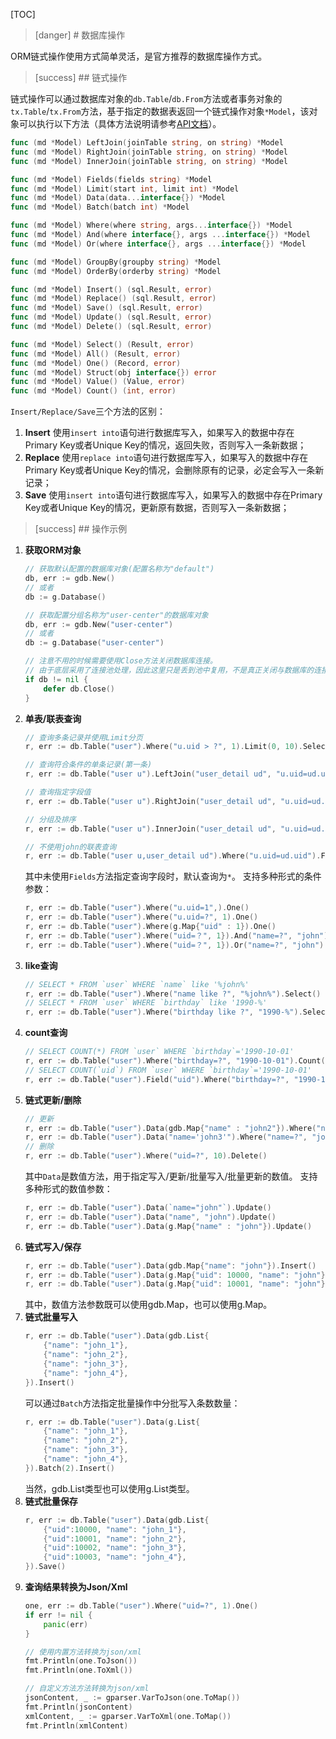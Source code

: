 
[TOC]

>[danger] # 数据库操作

ORM链式操作使用方式简单灵活，是官方推荐的数据库操作方式。

>[success] ## 链式操作

链式操作可以通过数据库对象的```db.Table```/```db.From```方法或者事务对象的```tx.Table```/```tx.From```方法，基于指定的数据表返回一个链式操作对象```*Model```，该对象可以执行以下方法（具体方法说明请参考[API文档](https://godoc.org/github.com/johng-cn/gf/g/database/gdb)）。

```go
func (md *Model) LeftJoin(joinTable string, on string) *Model
func (md *Model) RightJoin(joinTable string, on string) *Model
func (md *Model) InnerJoin(joinTable string, on string) *Model

func (md *Model) Fields(fields string) *Model
func (md *Model) Limit(start int, limit int) *Model
func (md *Model) Data(data...interface{}) *Model
func (md *Model) Batch(batch int) *Model

func (md *Model) Where(where string, args...interface{}) *Model
func (md *Model) And(where interface{}, args ...interface{}) *Model
func (md *Model) Or(where interface{}, args ...interface{}) *Model

func (md *Model) GroupBy(groupby string) *Model
func (md *Model) OrderBy(orderby string) *Model

func (md *Model) Insert() (sql.Result, error)
func (md *Model) Replace() (sql.Result, error)
func (md *Model) Save() (sql.Result, error)
func (md *Model) Update() (sql.Result, error)
func (md *Model) Delete() (sql.Result, error)

func (md *Model) Select() (Result, error)
func (md *Model) All() (Result, error)
func (md *Model) One() (Record, error)
func (md *Model) Struct(obj interface{}) error
func (md *Model) Value() (Value, error)
func (md *Model) Count() (int, error)
```

```Insert/Replace/Save```三个方法的区别：
1. **Insert**
	使用```insert into```语句进行数据库写入，如果写入的数据中存在Primary Key或者Unique Key的情况，返回失败，否则写入一条新数据；
3. **Replace**
	使用```replace into```语句进行数据库写入，如果写入的数据中存在Primary Key或者Unique Key的情况，会删除原有的记录，必定会写入一条新记录；
5. **Save**
	使用```insert into```语句进行数据库写入，如果写入的数据中存在Primary Key或者Unique Key的情况，更新原有数据，否则写入一条新数据；

>[success] ## 操作示例

1. **获取ORM对象**
    ```go
    // 获取默认配置的数据库对象(配置名称为"default")
    db, err := gdb.New()
    // 或者
    db := g.Database()
    
    // 获取配置分组名称为"user-center"的数据库对象
    db, err := gdb.New("user-center")
    // 或者 
    db := g.Database("user-center")

	// 注意不用的时候需要使用Close方法关闭数据库连接。
    // 由于底层采用了连接池处理，因此这里只是丢到池中复用，不是真正关闭与数据库的连接
	if db != nil {
    	defer db.Close()
    }
    ```
1. **单表/联表查询**
    ```go
    // 查询多条记录并使用Limit分页
    r, err := db.Table("user").Where("u.uid > ?", 1).Limit(0, 10).Select()
    
    // 查询符合条件的单条记录(第一条)
    r, err := db.Table("user u").LeftJoin("user_detail ud", "u.uid=ud.uid").Fields("u.*,ud.site").Where("u.uid=?", 1).One()
    
    // 查询指定字段值
    r, err := db.Table("user u").RightJoin("user_detail ud", "u.uid=ud.uid").Fields("ud.site").Where("u.uid=?", 1).Value()
    
    // 分组及排序
    r, err := db.Table("user u").InnerJoin("user_detail ud", "u.uid=ud.uid").Fields("u.*,ud.city").GroupBy("city").OrderBy("register_time asc").Select()
    
    // 不使用john的联表查询
    r, err := db.Table("user u,user_detail ud").Where("u.uid=ud.uid").Fields("u.*,ud.city").All()
    ```
    其中未使用```Fields```方法指定查询字段时，默认查询为```*```。
	支持多种形式的条件参数：
    ```go
    r, err := db.Table("user").Where("u.uid=1",).One()
    r, err := db.Table("user").Where("u.uid=?", 1).One()
    r, err := db.Table("user").Where(g.Map{"uid" : 1}).One()
    r, err := db.Table("user").Where("uid=？", 1}).And("name=?", "john").One()
    r, err := db.Table("user").Where("uid=？", 1}).Or("name=?", "john").One()
    ```
1. **like查询**
    ```go
    // SELECT * FROM `user` WHERE `name` like '%john%' 
    r, err := db.Table("user").Where("name like ?", "%john%").Select()
    // SELECT * FROM `user` WHERE `birthday` like '1990-%'
    r, err := db.Table("user").Where("birthday like ?", "1990-%").Select()
    ```
1. **count查询**
    ```go
    // SELECT COUNT(*) FROM `user` WHERE `birthday`='1990-10-01'
    r, err := db.Table("user").Where("birthday=?", "1990-10-01").Count()
    // SELECT COUNT(`uid`) FROM `user` WHERE `birthday`='1990-10-01'
    r, err := db.Table("user").Field("uid").Where("birthday=?", "1990-10-01").Count()
    ```
3. **链式更新/删除**
    ```go
    // 更新
    r, err := db.Table("user").Data(gdb.Map{"name" : "john2"}).Where("name=?", "john").Update()
    r, err := db.Table("user").Data("name='john3'").Where("name=?", "john2").Update()
    // 删除
    r, err := db.Table("user").Where("uid=?", 10).Delete()
    ```
    其中```Data```是数值方法，用于指定写入/更新/批量写入/批量更新的数值。
	支持多种形式的数值参数：
    ```go
    r, err := db.Table("user").Data(`name="john"`).Update()
    r, err := db.Table("user").Data("name", "john").Update()
    r, err := db.Table("user").Data(g.Map{"name" : "john"}).Update()
    ```
3. **链式写入/保存**
    ```go
    r, err := db.Table("user").Data(gdb.Map{"name": "john"}).Insert()
    r, err := db.Table("user").Data(g.Map{"uid": 10000, "name": "john"}).Replace()
    r, err := db.Table("user").Data(g.Map{"uid": 10001, "name": "john"}).Save()
    ```
	其中，数值方法参数既可以使用gdb.Map，也可以使用g.Map。
4. **链式批量写入**
    ```go
    r, err := db.Table("user").Data(gdb.List{
        {"name": "john_1"},
        {"name": "john_2"},
        {"name": "john_3"},
        {"name": "john_4"},
    }).Insert()
    ```
	可以通过```Batch```方法指定批量操作中分批写入条数数量：
    ```go
    r, err := db.Table("user").Data(g.List{
        {"name": "john_1"},
        {"name": "john_2"},
        {"name": "john_3"},
        {"name": "john_4"},
    }).Batch(2).Insert()
    ```
	当然，gdb.List类型也可以使用g.List类型。
5. **链式批量保存**
    ```go
    r, err := db.Table("user").Data(gdb.List{
        {"uid":10000, "name": "john_1"},
        {"uid":10001, "name": "john_2"},
        {"uid":10002, "name": "john_3"},
        {"uid":10003, "name": "john_4"},
    }).Save()
    ```
5. **查询结果转换为Json/Xml**
    ```go
    one, err := db.Table("user").Where("uid=?", 1).One()
    if err != nil {
        panic(err)
    }
    
    // 使用内置方法转换为json/xml
    fmt.Println(one.ToJson())
    fmt.Println(one.ToXml())

    // 自定义方法方法转换为json/xml
    jsonContent, _ := gparser.VarToJson(one.ToMap())
    fmt.Println(jsonContent)
    xmlContent, _ := gparser.VarToXml(one.ToMap())
    fmt.Println(xmlContent)
    ```
